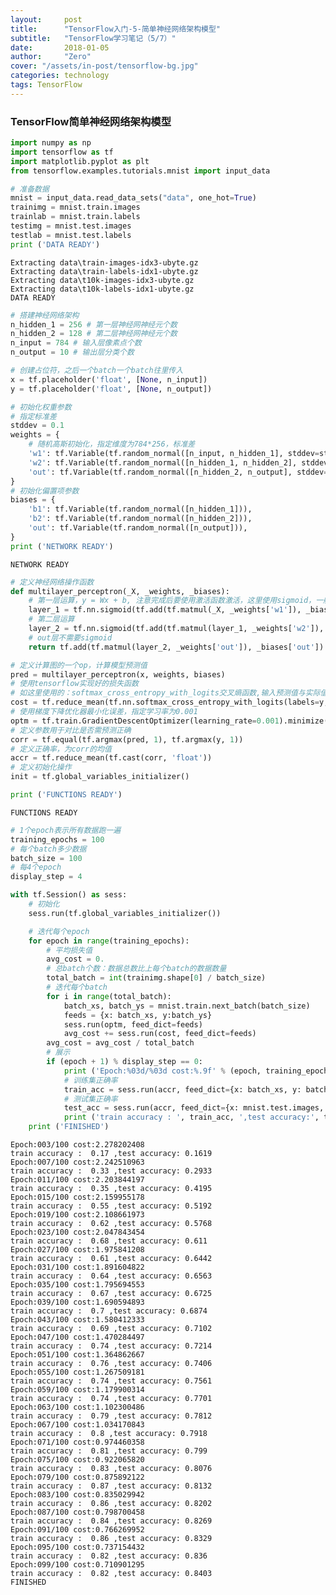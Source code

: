 ```yaml
---
layout:     post
title:      "TensorFlow入门-5-简单神经网络架构模型"
subtitle:   "TensorFlow学习笔记（5/7）"
date:       2018-01-05
author:     "Zero"
cover: "/assets/in-post/tensorflow-bg.jpg"
categories: technology
tags: TensorFlow
---
```


### TensorFlow简单神经网络架构模型


```python
import numpy as np
import tensorflow as tf
import matplotlib.pyplot as plt
from tensorflow.examples.tutorials.mnist import input_data
```


```python
# 准备数据
mnist = input_data.read_data_sets("data", one_hot=True)
trainimg = mnist.train.images
trainlab = mnist.train.labels
testimg = mnist.test.images
testlab = mnist.test.labels
print ('DATA READY')
```

    Extracting data\train-images-idx3-ubyte.gz
    Extracting data\train-labels-idx1-ubyte.gz
    Extracting data\t10k-images-idx3-ubyte.gz
    Extracting data\t10k-labels-idx1-ubyte.gz
    DATA READY



```python
# 搭建神经网络架构
n_hidden_1 = 256 # 第一层神经网神经元个数
n_hidden_2 = 128 # 第二层神经网神经元个数
n_input = 784 # 输入层像素点个数
n_output = 10 # 输出层分类个数

# 创建占位符，之后一个batch一个batch往里传入
x = tf.placeholder('float', [None, n_input])
y = tf.placeholder('float', [None, n_output])

# 初始化权重参数
# 指定标准差
stddev = 0.1
weights = {
    # 随机高斯初始化，指定维度为784*256，标准差
    'w1': tf.Variable(tf.random_normal([n_input, n_hidden_1], stddev=stddev)),
    'w2': tf.Variable(tf.random_normal([n_hidden_1, n_hidden_2], stddev=stddev)),
    'out': tf.Variable(tf.random_normal([n_hidden_2, n_output], stddev=stddev)),
}
# 初始化偏置项参数
biases = {
    'b1': tf.Variable(tf.random_normal([n_hidden_1])),
    'b2': tf.Variable(tf.random_normal([n_hidden_2])),
    'out': tf.Variable(tf.random_normal([n_output])),
}
print ('NETWORK READY')
```

    NETWORK READY



```python
# 定义神经网络操作函数
def multilayer_perceptron(_X, _weights, _biases):
    # 第一层运算，y = Wx + b, 注意完成后要使用激活函数激活，这里使用sigmoid，一般用ReLU
    layer_1 = tf.nn.sigmoid(tf.add(tf.matmul(_X, _weights['w1']), _biases['b1']))
    # 第二层运算
    layer_2 = tf.nn.sigmoid(tf.add(tf.matmul(layer_1, _weights['w2']), _biases['b2']))
    # out层不需要sigmoid
    return tf.add(tf.matmul(layer_2, _weights['out']), _biases['out'])

# 定义计算图的一个op，计算模型预测值
pred = multilayer_perceptron(x, weights, biases)
# 使用tensorflow实现好的损失函数
# 如这里使用的：softmax_cross_entropy_with_logits交叉熵函数,输入预测值与实际值
cost = tf.reduce_mean(tf.nn.softmax_cross_entropy_with_logits(labels=y, logits=pred))
# 使用梯度下降优化器最小化误差，指定学习率为0.001
optm = tf.train.GradientDescentOptimizer(learning_rate=0.001).minimize(cost)
# 定义参数用于对比是否需预测正确
corr = tf.equal(tf.argmax(pred, 1), tf.argmax(y, 1))
# 定义正确率，为corr的均值
accr = tf.reduce_mean(tf.cast(corr, 'float'))
# 定义初始化操作
init = tf.global_variables_initializer()

print ('FUNCTIONS READY')
```

    FUNCTIONS READY



```python
# 1个epoch表示所有数据跑一遍
training_epochs = 100
# 每个batch多少数据
batch_size = 100
# 每4个epoch
display_step = 4

with tf.Session() as sess:
    # 初始化
    sess.run(tf.global_variables_initializer())

    # 迭代每个epoch
    for epoch in range(training_epochs):
        # 平均损失值
        avg_cost = 0.
        # 总batch个数：数据总数比上每个batch的数据数量
        total_batch = int(trainimg.shape[0] / batch_size)
        # 迭代每个batch
        for i in range(total_batch):
            batch_xs, batch_ys = mnist.train.next_batch(batch_size)
            feeds = {x: batch_xs, y:batch_ys}
            sess.run(optm, feed_dict=feeds)
            avg_cost += sess.run(cost, feed_dict=feeds)
        avg_cost = avg_cost / total_batch
        # 展示
        if (epoch + 1) % display_step == 0:
            print ('Epoch:%03d/%03d cost:%.9f' % (epoch, training_epochs, avg_cost))
            # 训练集正确率
            train_acc = sess.run(accr, feed_dict={x: batch_xs, y: batch_ys})
            # 测试集正确率
            test_acc = sess.run(accr, feed_dict={x: mnist.test.images, y: mnist.test.labels})
            print ('train accuracy : ', train_acc, ',test accuracy:', test_acc)
    print ('FINISHED')
```

    Epoch:003/100 cost:2.278202408
    train accuracy :  0.17 ,test accuracy: 0.1619
    Epoch:007/100 cost:2.242510963
    train accuracy :  0.33 ,test accuracy: 0.2933
    Epoch:011/100 cost:2.203844197
    train accuracy :  0.35 ,test accuracy: 0.4195
    Epoch:015/100 cost:2.159955178
    train accuracy :  0.55 ,test accuracy: 0.5192
    Epoch:019/100 cost:2.108661973
    train accuracy :  0.62 ,test accuracy: 0.5768
    Epoch:023/100 cost:2.047843454
    train accuracy :  0.68 ,test accuracy: 0.611
    Epoch:027/100 cost:1.975841208
    train accuracy :  0.61 ,test accuracy: 0.6442
    Epoch:031/100 cost:1.891604822
    train accuracy :  0.64 ,test accuracy: 0.6563
    Epoch:035/100 cost:1.795694553
    train accuracy :  0.67 ,test accuracy: 0.6725
    Epoch:039/100 cost:1.690594893
    train accuracy :  0.7 ,test accuracy: 0.6874
    Epoch:043/100 cost:1.580412333
    train accuracy :  0.69 ,test accuracy: 0.7102
    Epoch:047/100 cost:1.470284497
    train accuracy :  0.74 ,test accuracy: 0.7214
    Epoch:051/100 cost:1.364862667
    train accuracy :  0.76 ,test accuracy: 0.7406
    Epoch:055/100 cost:1.267509181
    train accuracy :  0.74 ,test accuracy: 0.7561
    Epoch:059/100 cost:1.179900314
    train accuracy :  0.74 ,test accuracy: 0.7701
    Epoch:063/100 cost:1.102300486
    train accuracy :  0.79 ,test accuracy: 0.7812
    Epoch:067/100 cost:1.034170843
    train accuracy :  0.8 ,test accuracy: 0.7918
    Epoch:071/100 cost:0.974460358
    train accuracy :  0.81 ,test accuracy: 0.799
    Epoch:075/100 cost:0.922065820
    train accuracy :  0.83 ,test accuracy: 0.8076
    Epoch:079/100 cost:0.875892122
    train accuracy :  0.87 ,test accuracy: 0.8132
    Epoch:083/100 cost:0.835029942
    train accuracy :  0.86 ,test accuracy: 0.8202
    Epoch:087/100 cost:0.798700458
    train accuracy :  0.84 ,test accuracy: 0.8269
    Epoch:091/100 cost:0.766269952
    train accuracy :  0.86 ,test accuracy: 0.8329
    Epoch:095/100 cost:0.737154432
    train accuracy :  0.82 ,test accuracy: 0.836
    Epoch:099/100 cost:0.710901295
    train accuracy :  0.82 ,test accuracy: 0.8403
    FINISHED
